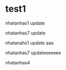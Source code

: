 # test1

nhatanhas1 update

nhatanhas7 update



nhatanahs1 update aaa

nhatanhas7 updateeeeeee


nhatanhas4
